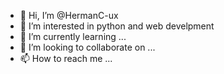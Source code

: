 - 👋 Hi, I’m @HermanC-ux
- 👀 I’m interested in python and web develpment
- 🌱 I’m currently learning ...
- 💞️ I’m looking to collaborate on ...
- 📫 How to reach me ...

<!---
HermanC-ux/HermanC-ux is a ✨ special ✨ repository because its `README.md` (this file) appears on your GitHub profile.
You can click the Preview link to take a look at your changes.
--->
